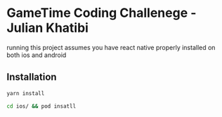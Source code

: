 # GameTime Coding Challenege - Julian Khatibi

running this project assumes you have react native properly installed on both ios and android

## Installation

```bash
yarn install
```

```bash
cd ios/ && pod insatll
```
